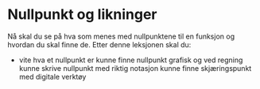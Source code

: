 # Nullpunkt og likninger

Nå skal du se på hva som menes med nullpunktene til en funksjon og hvordan du skal finne de.
Etter denne leksjonen skal du: 

* vite hva et nullpunkt er
kunne finne nullpunkt grafisk og ved regning
kunne skrive nullpunkt med riktig notasjon
kunne finne skjæringspunkt med digitale verktøy